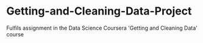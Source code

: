# Getting-and-Cleaning-Data-Project
Fulfils assignment in the Data Science Coursera 'Getting and Cleaning Data' course


